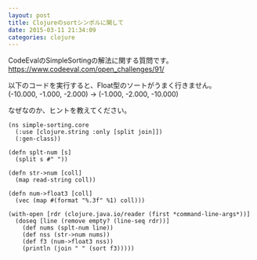 ```yaml
---
layout: post
title: Clojureのsortシンボルに関して
date: 2015-03-11 21:34:09
categories: clojure
---
```

<p>CodeEvalのSimpleSortingの解法に関する質問です。<br>
<a href="https://www.codeeval.com/open_challenges/91/" rel="nofollow">https://www.codeeval.com/open_challenges/91/</a></p>

<p>以下のコードを実行すると、Float型のソートがうまく行きません。<br>
(-10.000, -1.000, -2.000) -> (-1.000, -2.000, -10.000)</p>

<p>なぜなのか、ヒントを教えてください。</p>

<pre><code>(ns simple-sorting.core
  (:use [clojure.string :only [split join]])
  (:gen-class))

(defn splt-num [s]
  (split s #" "))

(defn str-&gt;num [coll]
  (map read-string coll))

(defn num-&gt;float3 [coll]
  (vec (map #(format "%.3f" %1) coll)))

(with-open [rdr (clojure.java.io/reader (first *command-line-args*))]
  (doseq [line (remove empty? (line-seq rdr))]
    (def nums (splt-num line))
    (def nss (str-&gt;num nums))
    (def f3 (num-&gt;float3 nss))
    (println (join " " (sort f3)))))
</code></pre>
